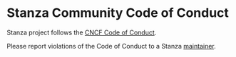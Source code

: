 # Stanza Community Code of Conduct

Stanza project follows the [CNCF Code of Conduct](https://github.com/cncf/foundation/blob/master/code-of-conduct.md).

Please report violations of the Code of Conduct to a Stanza [maintainer](MAINTAINERS.md).